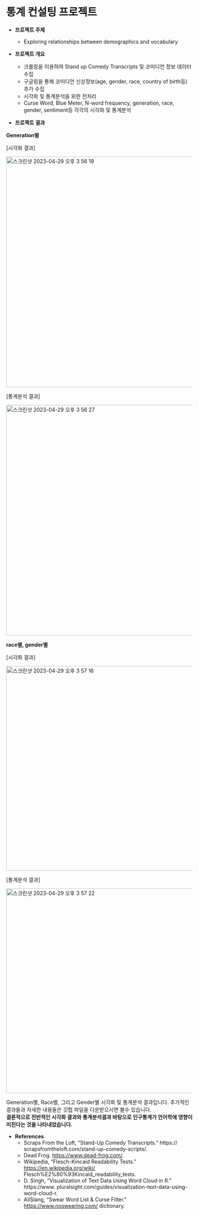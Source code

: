 # 통계 컨설팅 프로젝트

- **프로젝트 주제**
  - Exploring relationships between demographics and vocabulary

- **프로젝트 개요**

  - 크롤링을 이용하여 Stand up Comedy Transcripts 및 코미디언 정보 데이터 수집
  - 구글링을 통해 코미디언 신상정보(age, gender, race, country of birth등) 추가 수집
  - 시각화 및 통계분석을 위한 전처리
  - Curse Word, Blue Meter, N-word frequency, generation, race, gender, sentiment등 각각의 시각화 및 통계분석

- **프로젝트 결과**  

**Generation별**

[시각화 결과]

<img width="621" alt="스크린샷 2023-04-29 오후 3 56 19" src="https://user-images.githubusercontent.com/101457515/235288537-2bd23b4a-9ed5-4606-826a-d36ddaabe4dd.png">

[통계분석 결과]

<img width="621" alt="스크린샷 2023-04-29 오후 3 56 27" src="https://user-images.githubusercontent.com/101457515/235288540-cd83daa5-e85c-4ef8-a59e-10cb651a184d.png">

**race별, gender별**

[시각화 결과]

<img width="551" alt="스크린샷 2023-04-29 오후 3 57 16" src="https://user-images.githubusercontent.com/101457515/235288595-996deb51-ddd7-4183-b690-10690ac90052.png">

[통계분석 결과]

<img width="551" alt="스크린샷 2023-04-29 오후 3 57 22" src="https://user-images.githubusercontent.com/101457515/235288596-e51c0c98-0da6-4a16-af40-3e59d7e7a085.png">

Generation별, Race별, 그리고 Gender별 시각화 및 통계분석 결과입니다. 추가적인 결과들과 자세한 내용들은 깃헙 파일을 다운받으시면 볼수 있습니다.  
**결론적으로 전반적인 시각화 결과와 통계분석결과 바탕으로 인구통계가 언어학에 영향이 미친다는 것을 나타내었습니다.**

- **References**
  - Scraps From the Loft, “Stand-Up Comedy Transcripts.” https:// scrapsfromtheloft.com/stand-up-comedy-scripts/.
  - Dead Frog. https://www.dead-frog.com/.
  - Wikipedia, “Flesch-Kincaid Readability Tests.” https://en.wikipedia.org/wiki/
        Flesch%E2%80%93Kincaid_readability_tests.
  - D. Singh, “Visualization of Text Data Using Word Cloud in R.” https://www.
        pluralsight.com/guides/visualization-text-data-using-word-cloud-r.
  - AllSlang, “Swear Word List & Curse Filter.” https://www.noswearing.com/ dictionary.
     
<br><br>
